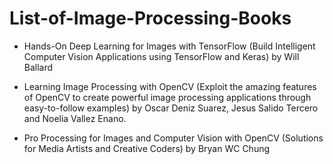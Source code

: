 # List-of-Image-Processing-Books
 - Hands-On Deep Learning for Images with TensorFlow (Build Intelligent Computer Vision Applications using TensorFlow and Keras) by Will Ballard
 
 - Learning Image Processing with OpenCV (Exploit the amazing features of OpenCV to create powerful image processing applications through easy-to-follow examples) by Oscar Deniz Suarez, Jesus Salido Tercero and Noelia Vallez Enano.

 - Pro Processing for Images and Computer Vision with OpenCV (Solutions for Media Artists and Creative Coders) by Bryan WC Chung
